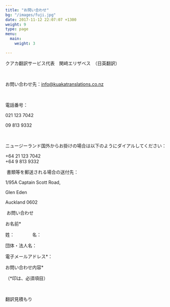 ```yaml
---
title: "お問い合わせ"
bg: "/images/fuji.jpg"
date: 2017-11-12 22:07:07 +1300
weight: 9
type: page
menu:
  main:
    weight: 3

---
```

クアカ翻訳サービス代表　関﨑エリザベス　（日英翻訳）

 

お問い合わせ先：info@kuakatranslations.co.nz

 

電話番号：

021 123 7042

09 813 9332 

 

ニュージーランド国外からお掛けの場合は以下のようにダイアルしてください：

\+64 21 123 7042  
 +64 9 813 9332

 書類等を郵送される場合の送付先：

1/95A Captain Scott Road,

Glen Eden

Auckland 0602

 お問い合わせ

お名前\*

姓：　　　　名：　　　　

団体・法人名：

電子メールアドレス\*：

お問い合わせ内容\*

（\*印は、必須項目）

 

翻訳見積もり